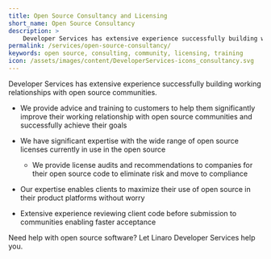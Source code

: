 ```yaml
---
title: Open Source Consultancy and Licensing
short_name: Open Source Consultancy
description: >
    Developer Services has extensive experience successfully building working relationships with open source communities.
permalink: /services/open-source-consultancy/
keywords: open source, consulting, community, licensing, training
icon: /assets/images/content/DeveloperServices-icons_consultancy.svg
---
```

Developer Services has extensive experience successfully building working relationships with open source communities.

- We provide advice and training to customers to help them significantly improve their working relationship with open source communities and successfully achieve their goals

- We have significant expertise with the wide range of open source licenses currently in use in the open source
    - We provide license audits and recommendations to companies for their open source code to eliminate risk and move to compliance

- Our expertise enables clients to maximize their use of open source in their product platforms without worry
- Extensive experience reviewing client code before submission to communities enabling faster acceptance

Need help with open source software?  Let Linaro Developer Services help you.
